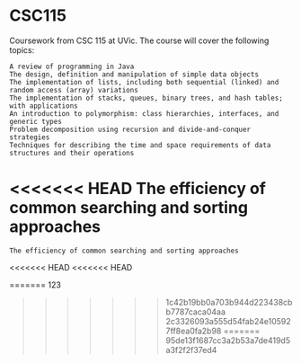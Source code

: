 # CSC115
Coursework from CSC 115  at UVic.
The course will cover the following topics:

    A review of programming in Java
    The design, definition and manipulation of simple data objects
    The implementation of lists, including both sequential (linked) and random access (array) variations
    The implementation of stacks, queues, binary trees, and hash tables; with applications
    An introduction to polymorphism: class hierarchies, interfaces, and generic types
    Problem decomposition using recursion and divide-and-conquer strategies
    Techniques for describing the time and space requirements of data structures and their operations
<<<<<<< HEAD
    The efficiency of common searching and sorting approaches
=======
    The efficiency of common searching and sorting approaches

<<<<<<< HEAD
<<<<<<< HEAD

=======
123
>>>>>>> 1c42b19bb0a703b944d223438cbb7787caca04aa
>>>>>>> 2c3326093a555d54fab24e105927ff8ea0fa2b98
=======
>>>>>>> 95de13f1687cc3a2b53a7de419d5a3f2f2f37ed4

